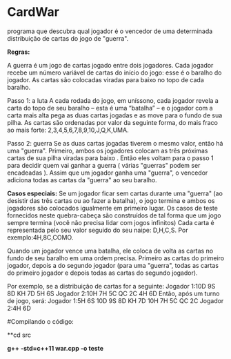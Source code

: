 # CardWar
programa que descubra qual jogador é o vencedor de uma determinada distribuição de cartas do jogo de "guerra".


**Regras:**

A guerra é um jogo de cartas jogado entre dois jogadores. Cada jogador recebe um número variável de cartas do início do jogo: esse é o baralho do jogador. As cartas são colocadas viradas para baixo no topo de cada baralho.
 
Passo 1: a luta
A cada rodada do jogo, em uníssono, cada jogador revela a carta do topo de seu baralho – esta é uma “batalha” – e o jogador com a carta mais alta pega as duas cartas jogadas e as move para o fundo de sua pilha. As cartas são ordenadas por valor da seguinte forma, do mais fraco ao mais forte:
2,3,4,5,6,7,8,9,10,J,Q,K,UMA.
 
Passo 2: guerra
Se as duas cartas jogadas tiverem o mesmo valor, então há uma "guerra". Primeiro, ambos os jogadores colocam as três próximas cartas de sua pilha viradas para baixo . Então eles voltam para o passo 1 para decidir quem vai ganhar a guerra ( várias "guerras" podem ser encadeadas ). Assim que um jogador ganha uma "guerra", o vencedor adiciona todas as cartas da "guerra" ao seu baralho.
 
**Casos especiais:**
Se um jogador ficar sem cartas durante uma "guerra" (ao desistir das três cartas ou ao fazer a batalha), o jogo termina e ambos os jogadores são colocados igualmente em primeiro lugar.
Os casos de teste fornecidos neste quebra-cabeça são construídos de tal forma que um jogo sempre termina (você não precisa lidar com jogos infinitos)
Cada carta é representada pelo seu valor seguido do seu naipe: D,H,C,S. Por exemplo:4H,8C,COMO.

Quando um jogador vence uma batalha, ele coloca de volta as cartas no fundo de seu baralho em uma ordem precisa. Primeiro as cartas do primeiro jogador, depois a do segundo jogador (para uma "guerra", todas as cartas do primeiro jogador e depois todas as cartas do segundo jogador).

Por exemplo, se a distribuição de cartas for a seguinte:
Jogador 1:10D 9S 8D KH 7D 5H 6S
Jogador 2:10H 7H 5C QC 2C 4H 6D
Então, após um turno de jogo, será:
Jogador 1:5H 6S 10D 9S 8D KH 7D 10H 7H 5C QC 2C
Jogador 2:4H 6D

#Compilando o código:

**cd src

**g++ -std=c++11 war.cpp -o teste**
